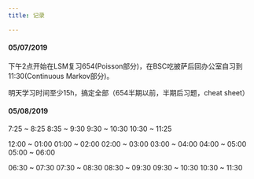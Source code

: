 ```yaml
---
title: 记录

---
```



#### 05/07/2019
下午2点开始在LSM复习654(Poisson部分)，在BSC吃披萨后回办公室自习到11:30(Continuous Markov部分)。

明天学习时间至少15h，搞定全部（654半期以前，半期后习题，cheat sheet）

#### 05/08/2019
7:25 ~ 8:25
8:35 ~ 9:30
9:30 ~ 10:30
10:30 ~ 11:25

12:00 ~ 01:00
01:00 ~ 02:00
02:00 ~ 03:00
03:00 ~ 04:00
04:00 ~ 05:00
05:00 ~ 06:00

06:30 ~ 07:30
07:30 ~ 08:30
08:30 ~ 09:30
09:30 ~ 10:30
10:30 ~ 11:30
